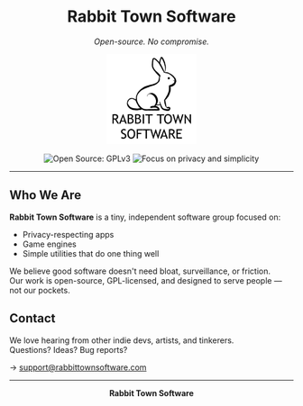 <h1 align="center">Rabbit Town Software</h1>

<p align="center">
  <em>Open-source. No compromise.</em><br/>
</p>

<p align="center">
  <img src="https://github.com/Rabbit-Town-Software/misa-engine/blob/eb3aa63bad02385d2af4b7b130d1bde70e2a2715/assets/rabbittownlogo.jpg?raw=true" width="160" alt="Rabbit Town Logo"/>
</p>

<p align="center">
  <img src="https://img.shields.io/badge/Open%20Source-GPLv3-blue" alt="Open Source: GPLv3"/>
  <img src="https://img.shields.io/badge/Focus-Privacy%20%26%20Simplicity-lightgrey" alt="Focus on privacy and simplicity"/>
</p>


---

## Who We Are

**Rabbit Town Software** is a tiny, independent software group focused on:
- Privacy-respecting apps
- Game engines
- Simple utilities that do one thing well

We believe good software doesn't need bloat, surveillance, or friction.  
Our work is open-source, GPL-licensed, and designed to serve people — not our pockets.

## Contact

We love hearing from other indie devs, artists, and tinkerers.  
Questions? Ideas? Bug reports?

→ [support@rabbittownsoftware.com](mailto:support@rabbittownsoftware.com)

---

<p align="center">
  <strong>Rabbit Town Software</strong><br/>
</p>
